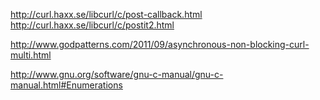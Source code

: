 http://curl.haxx.se/libcurl/c/post-callback.html
http://curl.haxx.se/libcurl/c/postit2.html

http://www.godpatterns.com/2011/09/asynchronous-non-blocking-curl-multi.html

http://www.gnu.org/software/gnu-c-manual/gnu-c-manual.html#Enumerations

